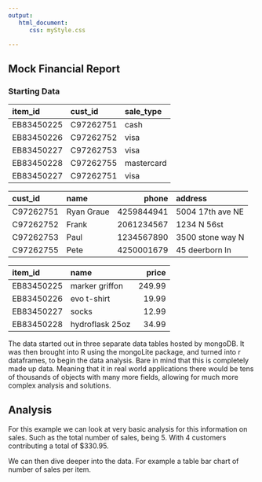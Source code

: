 ```yaml
---
output:
   html_document:
      css: myStyle.css

---
```




## Mock Financial Report

### Starting Data
<table class="table" style="margin-left: auto; margin-right: auto;">
 <thead>
  <tr>
   <th style="text-align:left;"> item_id </th>
   <th style="text-align:left;"> cust_id </th>
   <th style="text-align:left;"> sale_type </th>
  </tr>
 </thead>
<tbody>
  <tr>
   <td style="text-align:left;"> EB83450225 </td>
   <td style="text-align:left;"> C97262751 </td>
   <td style="text-align:left;"> cash </td>
  </tr>
  <tr>
   <td style="text-align:left;"> EB83450226 </td>
   <td style="text-align:left;"> C97262752 </td>
   <td style="text-align:left;"> visa </td>
  </tr>
  <tr>
   <td style="text-align:left;"> EB83450227 </td>
   <td style="text-align:left;"> C97262753 </td>
   <td style="text-align:left;"> visa </td>
  </tr>
  <tr>
   <td style="text-align:left;"> EB83450228 </td>
   <td style="text-align:left;"> C97262755 </td>
   <td style="text-align:left;"> mastercard </td>
  </tr>
  <tr>
   <td style="text-align:left;"> EB83450227 </td>
   <td style="text-align:left;"> C97262751 </td>
   <td style="text-align:left;"> visa </td>
  </tr>
</tbody>
</table>

<table class="table" style="margin-left: auto; margin-right: auto;">
 <thead>
  <tr>
   <th style="text-align:left;"> cust_id </th>
   <th style="text-align:left;"> name </th>
   <th style="text-align:right;"> phone </th>
   <th style="text-align:left;"> address </th>
  </tr>
 </thead>
<tbody>
  <tr>
   <td style="text-align:left;"> C97262751 </td>
   <td style="text-align:left;"> Ryan Graue </td>
   <td style="text-align:right;"> 4259844941 </td>
   <td style="text-align:left;"> 5004 17th ave NE </td>
  </tr>
  <tr>
   <td style="text-align:left;"> C97262752 </td>
   <td style="text-align:left;"> Frank </td>
   <td style="text-align:right;"> 2061234567 </td>
   <td style="text-align:left;"> 1234 N 56st </td>
  </tr>
  <tr>
   <td style="text-align:left;"> C97262753 </td>
   <td style="text-align:left;"> Paul </td>
   <td style="text-align:right;"> 1234567890 </td>
   <td style="text-align:left;"> 3500 stone way N </td>
  </tr>
  <tr>
   <td style="text-align:left;"> C97262755 </td>
   <td style="text-align:left;"> Pete </td>
   <td style="text-align:right;"> 4250001679 </td>
   <td style="text-align:left;"> 45 deerborn ln </td>
  </tr>
</tbody>
</table>

<table class="table" style="margin-left: auto; margin-right: auto;">
 <thead>
  <tr>
   <th style="text-align:left;"> item_id </th>
   <th style="text-align:left;"> name </th>
   <th style="text-align:right;"> price </th>
  </tr>
 </thead>
<tbody>
  <tr>
   <td style="text-align:left;"> EB83450225 </td>
   <td style="text-align:left;"> marker griffon </td>
   <td style="text-align:right;"> 249.99 </td>
  </tr>
  <tr>
   <td style="text-align:left;"> EB83450226 </td>
   <td style="text-align:left;"> evo t-shirt </td>
   <td style="text-align:right;"> 19.99 </td>
  </tr>
  <tr>
   <td style="text-align:left;"> EB83450227 </td>
   <td style="text-align:left;"> socks </td>
   <td style="text-align:right;"> 12.99 </td>
  </tr>
  <tr>
   <td style="text-align:left;"> EB83450228 </td>
   <td style="text-align:left;"> hydroflask 25oz </td>
   <td style="text-align:right;"> 34.99 </td>
  </tr>
</tbody>
</table>

The data started out in three separate data tables hosted by mongoDB. It was then brought into R using the mongoLite package, and turned into r dataframes, to begin the data analysis. Bare in mind that this is completely made up data. Meaning that it in real world applications there would be tens of thousands of objects with many more fields, allowing for much more complex analysis and solutions.

## Analysis

For this example we can look at very basic analysis for this information on sales. Such as the total number of sales, being 5. With 4 customers contributing a total of $330.95.

We can then dive deeper into the data. For example a table bar chart of number of sales per item.
